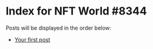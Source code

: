 # Index for NFT World #8344
Posts will be displayed in the order below:

- [Your first post](./001-first.md)

